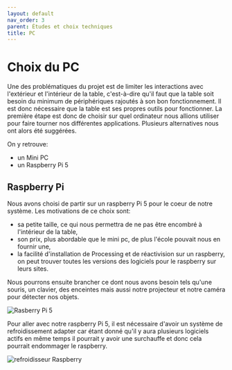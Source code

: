 ```yaml
---
layout: default
nav_order: 3
parent: Études et choix techniques
title: PC
---
```

# Choix du PC
Une des problématiques du projet est de limiter les interactions avec l'extérieur et l'intérieur de la table, c'est-à-dire qu'il faut que la table soit besoin du minimum de périphériques rajoutés à son bon fonctionnement. Il est donc nécessaire que la table est ses propres outils pour fonctionner. La première étape est donc de choisir sur quel ordinateur nous allions utiliser pour faire tourner nos différentes applications. Plusieurs alternatives nous ont alors été suggérées. 

On y retrouve: 
- un Mini PC
- un Raspberry Pi 5

## Raspberry Pi
Nous avons choisi de partir sur un raspberry Pi 5 pour le coeur de notre système. 
Les motivations de ce choix sont:
- sa petite taille, ce qui nous permettra de ne pas être encombré à l'intérieur de la table,
- son prix, plus abordable que le mini pc, de plus l'école pouvait nous en fournir une,
- la facilité d'installation de Processing et de réactivision sur un raspberry, on peut trouver toutes les versions des logiciels pour le raspberry sur leurs sites. 

Nous pourrons ensuite brancher ce dont nous avons besoin tels qu'une souris, un clavier, des enceintes mais aussi notre projecteur et notre caméra pour détecter nos objets.

![Rasberry Pi 5](Raspberry.jpg)

Pour aller avec notre raspberry Pi 5, il est nécessaire d'avoir un système de refroidissement adapter car étant donné qu'il y aura plusieurs logiciels actifs en même temps il pourrait y avoir une surchauffe et donc cela pourrait endommager le raspberry.

![refroidisseur Raspberry](refroidisseur_raspberry.jpg)